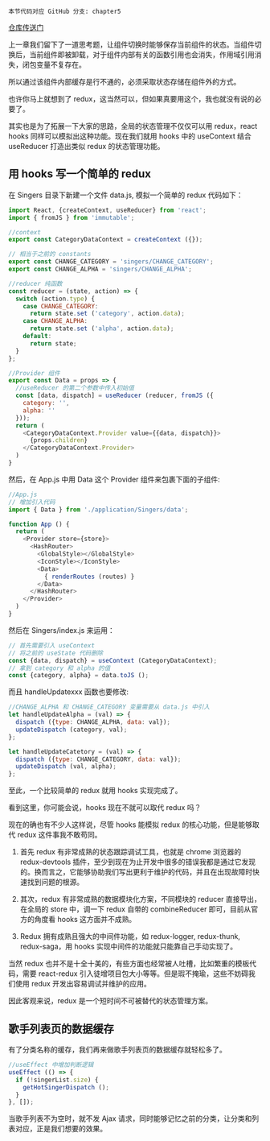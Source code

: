 ```!
本节代码对应 GitHub 分支: chapter5
```
[仓库传送门](https://github.com/sanyuan0704/react-cloud-music/tree/chapter5)

上一章我们留下了一道思考题，让组件切换时能够保存当前组件的状态。当组件切换后，当前组件即被卸载，对于组件内部有关的函数引用也会消失，作用域引用消失，闭包变量不复存在。

所以通过该组件内部缓存是行不通的，必须采取状态存储在组件外的方式。

也许你马上就想到了 redux，这当然可以，但如果真要用这个，我也就没有说的必要了。

其实也是为了拓展一下大家的思路，全局的状态管理不仅仅可以用 redux，react hooks 同样可以模拟出这种功能。现在我们就用 hooks 中的 useContext 结合 useReducer 打造出类似 redux 的状态管理功能。

## 用 hooks 写一个简单的 redux

在 Singers 目录下新建一个文件 data.js, 模拟一个简单的 redux 代码如下：
```js
import React, {createContext, useReducer} from 'react';
import { fromJS } from 'immutable';

//context
export const CategoryDataContext = createContext ({});

// 相当于之前的 constants
export const CHANGE_CATEGORY = 'singers/CHANGE_CATEGORY';
export const CHANGE_ALPHA = 'singers/CHANGE_ALPHA';

//reducer 纯函数
const reducer = (state, action) => {
  switch (action.type) {
    case CHANGE_CATEGORY:
      return state.set ('category', action.data);
    case CHANGE_ALPHA:
      return state.set ('alpha', action.data);
    default:
      return state;
  }
};

//Provider 组件
export const Data = props => {
  //useReducer 的第二个参数中传入初始值
  const [data, dispatch] = useReducer (reducer, fromJS ({
    category: '',
    alpha: ''
  }));
  return (
    <CategoryDataContext.Provider value={{data, dispatch}}>
      {props.children}
    </CategoryDataContext.Provider>
  )
}
```
然后，在 App.js 中用 Data 这个 Provider 组件来包裹下面的子组件:
```js
//App.js
// 增加引入代码
import { Data } from './application/Singers/data';

function App () {
  return (
    <Provider store={store}>
      <HashRouter>
        <GlobalStyle></GlobalStyle>
        <IconStyle></IconStyle>
        <Data>
          { renderRoutes (routes) }
        </Data>
      </HashRouter>
    </Provider>
  )
}
```
然后在 Singers/index.js 来运用：
```js
// 首先需要引入 useContext
// 将之前的 useState 代码删除
const {data, dispatch} = useContext (CategoryDataContext);
// 拿到 category 和 alpha 的值
const {category, alpha} = data.toJS ();
```
而且 handleUpdatexxx 函数也要修改:
```js
//CHANGE_ALPHA 和 CHANGE_CATEGORY 变量需要从 data.js 中引入
let handleUpdateAlpha = (val) => {
  dispatch ({type: CHANGE_ALPHA, data: val});
  updateDispatch (category, val);
};

let handleUpdateCatetory = (val) => {
  dispatch ({type: CHANGE_CATEGORY, data: val});
  updateDispatch (val, alpha);
};
```
至此，一个比较简单的 redux 就用 hooks 实现完成了。

看到这里，你可能会说，hooks 现在不就可以取代 redux 吗？

现在的确也有不少人这样说，尽管 hooks 能模拟 redux 的核心功能，但是能够取代 redux 这件事我不敢苟同。

1. 首先 redux 有非常成熟的状态跟踪调试工具，也就是 chrome 浏览器的 redux-devtools 插件，至少到现在为止开发中很多的错误我都是通过它发现的。换而言之，它能够协助我们写出更利于维护的代码，并且在出现故障时快速找到问题的根源。

2. 其次，redux 有非常成熟的数据模块化方案，不同模块的 reducer 直接导出，在全局的 store 中，调一下 redux 自带的 combineReducer 即可，目前从官方的角度看 hooks 这方面并不成熟。

3. Redux 拥有成熟且强大的中间件功能，如 redux-logger, redux-thunk, redux-saga，用 hooks 实现中间件的功能就只能靠自己手动实现了。

当然 redux 也并不是十全十美的，有些方面也经常被人吐槽，比如繁重的模板代码，需要 react-redux 引入徒增项目包大小等等。但是瑕不掩瑜，这些不妨碍我们使用 redux 开发出容易调试并维护的应用。

因此客观来说，redux 是一个短时间不可被替代的状态管理方案。

## 歌手列表页的数据缓存

有了分类名称的缓存，我们再来做歌手列表页的数据缓存就轻松多了。
```js
//useEffect 中增加判断逻辑
useEffect (() => {
  if (!singerList.size) {
    getHotSingerDispatch ();
  }
}, []);
```
当歌手列表不为空时，就不发 Ajax 请求，同时能够记忆之前的分类，让分类和列表对应，正是我们想要的效果。
